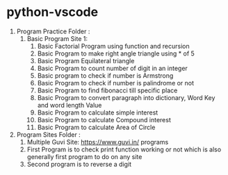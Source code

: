 # python-vscode
1) Program Practice Folder :
    1) Basic Program Site 1:
        1) Basic Factorial Program using function and recursion
        2) Basic Program to make right angle triangle using * of 5
        3) Basic Program Equilateral triangle
        4) Basic Program to count number of digit in an integer
        5) Basic program to check if number is Armstrong
        6) Basic Program to check if number is palindrome or not
        7) Basic Program to find fibonacci till specific place
        8) Basic Program to convert paragraph into dictionary, Word Key and word length Value
        9) Basic Program to calculate simple interest
        10) Basic Program to calculate Compound interest
        11) Basic Program to calculate Area of Circle
2) Program Sites Folder :
    1) Multiple Guvi Site: https://www.guvi.in/ programs
    2) First Program is to check print function working or not which is also generally first program to do on any site
    3) Second program is to reverse a digit
